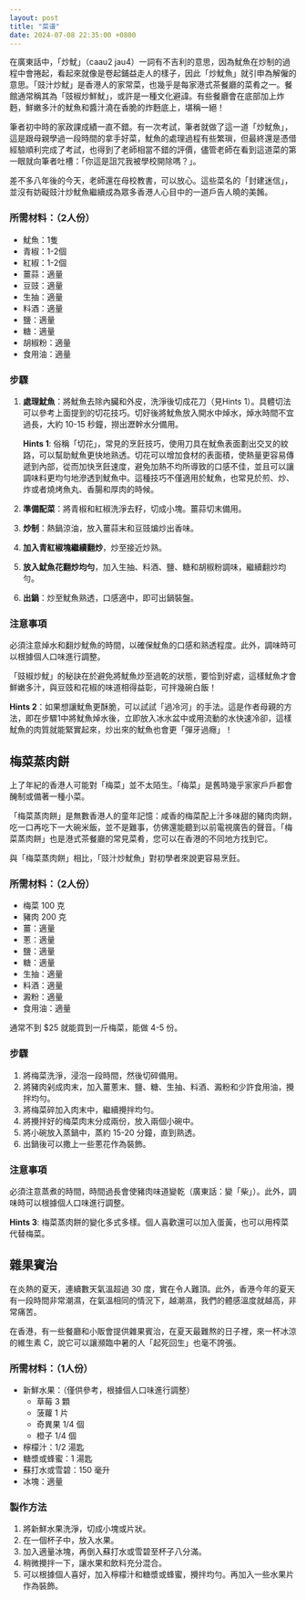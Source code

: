 ```yaml
---
layout: post
title: "菜谱"
date: 2024-07-08 22:35:00 +0800
---
```


在廣東話中，「炒魷」（caau2 jau4）一詞有不吉利的意思，因為魷魚在炒制的過程中會捲起，看起來就像是卷起鋪益走人的樣子，因此「炒魷魚」就引申為解僱的意思。「豉汁炒魷」是香港人的家常菜，也幾乎是每家港式茶餐廳的菜肴之一。餐館通常稱其為「豉椒炒鮮魷」，或許是一種文化避諱。有些餐廳會在底部加上炸麪，鮮嫩多汁的魷魚和醬汁澆在香脆的炸麪底上，堪稱一絕！

筆者初中時的家政課成績一直不錯。有一次考試，筆者就做了這一道「炒魷魚」，這是跟母親學過一段時間的拿手好菜，魷魚的處理過程有些繁瑣，但最終還是憑借經驗順利完成了考試，也得到了老師相當不錯的評價，儘管老師在看到這道菜的第一眼就向筆者吐槽：「你這是詛咒我被學校開除嗎？」。

差不多八年後的今天，老師還在母校教書，可以放心。這些菜名的「封建迷信」，並沒有妨礙豉汁炒魷魚繼續成為眾多香港人心目中的一道戶告人曉的美餚。

### 所需材料：（2人份）

- 魷魚：1隻 
- 青椒：1-2個 
- 紅椒：1-2個
- 薑蒜：適量
- 豆豉：適量
- 生抽：適量
- 料酒：適量
- 鹽：適量
- 糖：適量
- 胡椒粉：適量
- 食用油：適量

### 步驟

1. **處理魷魚**：將魷魚去除內臟和外皮，洗淨後切成花刀（見Hints 1）。具體切法可以參考上面提到的切花技巧。切好後將魷魚放入開水中焯水，焯水時間不宜過長，大約 10-15 秒鐘，撈出瀝幹水分備用。

    **Hints 1**: 俗稱「切花」，常見的烹飪技巧，使用刀具在魷魚表面劃出交叉的紋路，可以幫助魷魚更快地熟透。切花可以增加食材的表面積，使熱量更容易傳遞到內部，從而加快烹飪速度，避免加熱不均所導致的口感不佳，並且可以讓調味料更均勻地滲透到魷魚中。這種技巧不僅適用於魷魚，也常見於煎、炒、炸或者燒烤魚丸、香腸和厚肉的時候。

2. **準備配菜**：將青椒和紅椒洗淨去籽，切成小塊。薑蒜切末備用。
3. **炒制**：熱鍋涼油，放入薑蒜末和豆豉煸炒出香味。
4. **加入青紅椒塊繼續翻炒**，炒至接近炒熟。
5. **放入魷魚花翻炒均勻**，加入生抽、料酒、鹽、糖和胡椒粉調味，繼續翻炒均勻。
6. **出鍋**：炒至魷魚熟透，口感適中，即可出鍋裝盤。

### 注意事項

必須注意焯水和翻炒魷魚的時間，以確保魷魚的口感和熟透程度。此外，調味時可以根據個人口味進行調整。

「豉椒炒魷」的秘訣在於避免將魷魚炒至過乾的狀態，要恰到好處，這樣魷魚才會鮮嫩多汁，與豆豉和花椒的味道相得益彰，可拌幾碗白飯！

**Hints 2**：如果想讓魷魚更酥脆，可以試試「過冷河」的手法。這是作者母親的方法，即在步驟1中將魷魚焯水後，立即放入冰水盆中或用流動的水快速冷卻，這樣魷魚的肉質就能緊實起來，炒出來的魷魚也會更「彈牙過癮」！

## 梅菜蒸肉餅

上了年紀的香港人可能對「梅菜」並不太陌生。「梅菜」是舊時幾乎家家戶戶都會醃制或備著一種小菜。

「梅菜蒸肉餅」是無數香港人的童年記憶：咸香的梅菜配上汁多味甜的豬肉肉餅，吃一口再吃下一大碗米飯，並不是難事，仿佛還能聽到以前電視廣告的聲音。「梅菜蒸肉餅」也是港式茶餐廳的常見菜肴，您可以在香港的不同地方找到它。

與「梅菜蒸肉餅」相比，「豉汁炒魷魚」對初學者來說更容易烹飪。

### 所需材料：（2人份）

- 梅菜 100 克
- 豬肉 200 克
- 薑：適量
- 蔥：適量
- 鹽：適量
- 糖：適量
- 生抽：適量
- 料酒：適量
- 澱粉：適量
- 食用油：適量

通常不到 $25 就能買到一斤梅菜，能做 4-5 份。

### 步驟

1. 將梅菜洗淨，浸泡一段時間，然後切碎備用。
2. 將豬肉剁成肉末，加入薑蔥末、鹽、糖、生抽、料酒、澱粉和少許食用油，攪拌均勻。
3. 將梅菜碎加入肉末中，繼續攪拌均勻。
4. 將攪拌好的梅菜肉末分成兩份，放入兩個小碗中。
5. 將小碗放入蒸鍋中，蒸約 15-20 分鐘，直到熟透。
6. 出鍋後可以撒上一些蔥花作為裝飾。

### 注意事項

必須注意蒸煮的時間，時間過長會使豬肉味道變乾（廣東話：變「柴」）。此外，調味時可以根據個人口味進行調整。

**Hints 3**: 梅菜蒸肉餅的變化多式多樣。個人喜歡還可以加入蛋黃，也可以用榨菜代替梅菜。

## 雜果賓治

在炎熱的夏天，連續數天氣溫超過 30 度，實在令人難頂。此外，香港今年的夏天有一段時間非常潮濕，在氣溫相同的情況下，越潮濕，我們的體感溫度就越高，非常痛苦。

在香港，有一些餐廳和小販會提供雜果賓治，在夏天最難熬的日子裡，來一杯冰涼的維生素 C，說它可以讓瀕臨中暑的人「起死回生」也毫不誇張。

### 所需材料：（1人份）

- 新鮮水果：（僅供參考，根據個人口味進行調整）
  - 草莓 3 顆
  - 菠蘿 1 片
  - 奇異果 1/4 個
  - 橙子 1/4 個
- 檸檬汁：1/2 湯匙
- 糖漿或蜂蜜：1 湯匙
- 蘇打水或雪碧：150 毫升
- 冰塊：適量

### 製作方法

1. 將新鮮水果洗淨，切成小塊或片狀。
2. 在一個杯子中，放入水果。
3. 加入適量冰塊，再倒入蘇打水或雪碧至杯子八分滿。
4. 稍微攪拌一下，讓水果和飲料充分混合。
5. 可以根據個人喜好，加入檸檬汁和糖漿或蜂蜜，攪拌均勻。再加入一些水果片作為裝飾。